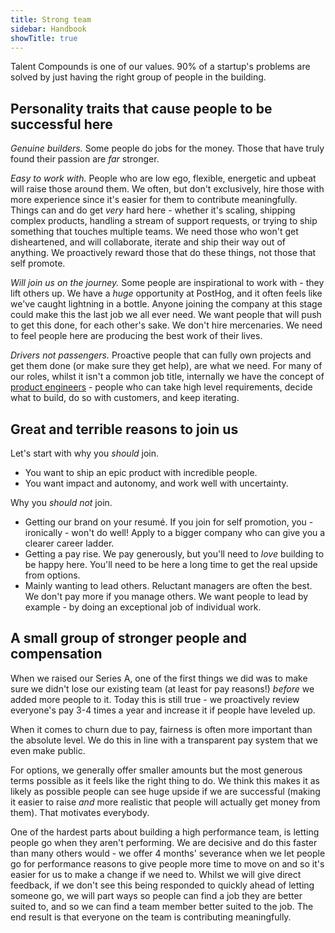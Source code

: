 ```yaml
---
title: Strong team
sidebar: Handbook
showTitle: true
---
```


Talent Compounds is one of our values. 90% of a startup's problems are solved by just having the right group of people in the building.

## Personality traits that cause people to be successful here

_Genuine builders._ Some people do jobs for the money. Those that have truly found their passion are _far_ stronger.

_Easy to work with._ People who are low ego, flexible, energetic and upbeat will raise those around them. We often, but don't exclusively, hire those with more experience since it's easier for them to contribute meaningfully. Things can and do get _very_ hard here - whether it's scaling, shipping complex products, handling a stream of support requests, or trying to ship something that touches multiple teams. We need those who won't get disheartened, and will collaborate, iterate and ship their way out of anything. We proactively reward those that do these things, not those that self promote.

_Will join us on the journey._ Some people are inspirational to work with - they lift others up. We have a _huge_ opportunity at PostHog, and it often feels like we've caught lightning in a bottle. Anyone joining the company at this stage could make this the last job we all ever need. We want people that will push to get this done, for each other's sake. We don't hire mercenaries. We need to feel people here are producing the best work of their lives.

_Drivers not passengers._ Proactive people that can fully own projects and get them done (or make sure they get help), are what we need. For many of our roles, whilst it isn't a common job title, internally we have the concept of [product engineers](/blog/what-is-a-product-engineer) - people who can take high level requirements, decide what to build, do so with customers, and keep iterating.

## Great and terrible reasons to join us

Let's start with why you _should_ join.

* You want to ship an epic product with incredible people.
* You want impact and autonomy, and work well with uncertainty.

Why you _should not_ join.

* Getting our brand on your resumé. If you join for self promotion, you - ironically - won't do well! Apply to a bigger company who can give you a clearer career ladder.
* Getting a pay rise. We pay generously, but you'll need to _love_ building to be happy here. You'll need to be here a long time to get the real upside from options.
* Mainly wanting to lead others. Reluctant managers are often the best. We don't pay more if you manage others. We want people to lead by example - by doing an exceptional job of individual work.

## A small group of stronger people and compensation

When we raised our Series A, one of the first things we did was to make sure we didn't lose our existing team (at least for pay reasons!) _before_ we added more people to it. Today this is still true - we proactively review everyone's pay 3-4 times a year and increase it if people have leveled up.

When it comes to churn due to pay, fairness is often more important than the absolute level. We do this in line with a transparent pay system that we even make public.

For options, we generally offer smaller amounts but the most generous terms possible as it feels like the right thing to do. We think this makes it as likely as possible people can see huge upside if we are successful (making it easier to raise _and_ more realistic that people will actually get money from them). That motivates everybody.

One of the hardest parts about building a high performance team, is letting people go when they aren't performing. We are decisive and do this faster than many others would - we offer 4 months' severance when we let people go for performance reasons to give people more time to move on and so it's easier for us to make a change if we need to. Whilst we will give direct feedback, if we don't see this being responded to quickly ahead of letting someone go, we will part ways so people can find a job they are better suited to, and so we can find a team member better suited to the job. The end result is that everyone on the team is contributing meaningfully.